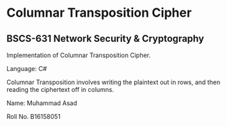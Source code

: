 # Columnar Transposition Cipher
## BSCS-631 Network Security & Cryptography
Implementation of Columnar Transposition Cipher.

Language: C#

Columnar Transposition involves writing the plaintext out in rows, and then reading the ciphertext off in columns.

Name: Muhammad Asad

Roll No. B16158051
